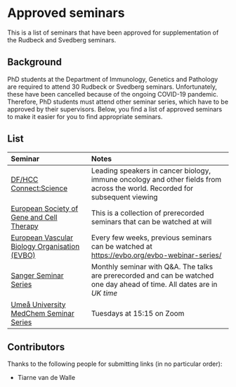 # Approved seminars
This is a list of seminars that have been approved for supplementation of the Rudbeck and Svedberg seminars.

## Background
PhD students at the Department of Immunology, Genetics and Pathology are required to attend 30 Rudbeck or Svedberg seminars.
Unfortunately, these have been cancelled because of the ongoing COVID-19 pandemic.
Therefore, PhD students must attend other seminar series, which have to be approved by their supervisors.
Below, you find a list of approved seminars to make it easier for you to find appropriate seminars.

## List
| Seminar | Notes |
| :------ | :-----|
| [DF/HCC Connect:Science](https://www.dfhcc.harvard.edu/events/dfhcc-connecting-the-scientific-community-seminar-series/) | Leading speakers in cancer biology, immune oncology and other fields from across the world. Recorded for subsequent viewing |
| [European Society of Gene and Cell Therapy](https://www.esgct.eu/Events/e-Schools.aspx) | This is a collection of prerecorded seminars that can be watched at will |
| [European Vascular Biology Organisation (EVBO)](https://uni-heidelberg.webex.com/mw3300/mywebex/default.do?nomenu=true&siteurl=uni-heidelberg&service=6&rnd=0.2706208045242984&main_url=https%3A%2F%2Funi-heidelberg.webex.com%2Fec3300%2Feventcenter%2Fevent%2FeventAction.do%3FtheAction%3Ddetail%26%26%26EMK%3D4832534b0000000436684db6acfcc24665d85b7267b5207f64b75876ba19d4372fd1a381d6bb4240%26siteurl%3Duni-heidelberg%26confViewID%3D187231390397383189%26encryptTicket%3DSDJTSwAAAAQh1JS0ceh4GIYTO6O9v8zDIKbKgQCanvmTfXUGqvCEZw2%26) | Every few weeks, previous seminars can be watched at https://evbo.org/evbo-webinar-series/ |
| [Sanger Seminar Series](https://www.sanger.ac.uk/science/sanger-seminar-series/) | Monthly seminar with Q&A. The talks are prerecorded and can be watched one day ahead of time. All dates are in *UK time* |
| [Umeå University MedChem Seminar Series](https://www.umu.se/en/department-of-medical-biochemistry-and-biophysics/research/seminar-series/) | Tuesdays at 15:15 on Zoom |

## Contributors
Thanks to the following people for submitting links (in no particular order):

* Tiarne van de Walle